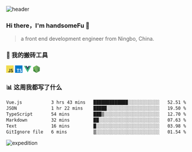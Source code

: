 ![header](https://raw.githubusercontent.com/fzq1998/fzq1998/master/header.png)

### Hi there，I'm handsomeFu 👋

> a front end development engineer from Ningbo, China.

### 🔧 我的搬砖工具
<code><img height="20" src="https://raw.githubusercontent.com/github/explore/80688e429a7d4ef2fca1e82350fe8e3517d3494d/topics/javascript/javascript.png" alt="javascript"></code>
<code><img height="20" src="https://raw.githubusercontent.com/github/explore/80688e429a7d4ef2fca1e82350fe8e3517d3494d/topics/typescript/typescript.png" alt="typescript"></code>
<code><img height="20" src="https://raw.githubusercontent.com/github/explore/80688e429a7d4ef2fca1e82350fe8e3517d3494d/topics/vue/vue.png" alt="vue"></code>
<code><img height="20" src="https://raw.githubusercontent.com/github/explore/80688e429a7d4ef2fca1e82350fe8e3517d3494d/topics/nodejs/nodejs.png" alt="nodejs"></code>



### 📊 这周我都写了什么
<!--START_SECTION:waka-->

```text
Vue.js           3 hrs 43 mins   █████████████░░░░░░░░░░░░   52.51 %
JSON             1 hr 22 mins    █████░░░░░░░░░░░░░░░░░░░░   19.50 %
TypeScript       54 mins         ███▒░░░░░░░░░░░░░░░░░░░░░   12.70 %
Markdown         32 mins         ██░░░░░░░░░░░░░░░░░░░░░░░   07.63 %
Text             16 mins         █░░░░░░░░░░░░░░░░░░░░░░░░   03.98 %
GitIgnore file   6 mins          ▒░░░░░░░░░░░░░░░░░░░░░░░░   01.54 %
```

<!--END_SECTION:waka-->


![expedition](https://raw.githubusercontent.com/fzq1998/fzq1998/master/expedition.gif)

